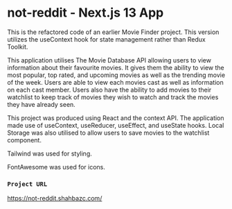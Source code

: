 # not-reddit - Next.js 13 App

This is the refactored code of an earlier Movie Finder project. This version utilizes the useContext hook for state management rather than Redux Toolkit. 

This application utilises The Movie Database API allowing users to view information about their favourite movies. It gives them the ability to view the most popular, top rated, and upcoming movies as well as the trending movie of the week. Users are able to view each movies cast as well as information on each cast member. Users also have the ability to add movies to their watchlist to keep track of movies they wish to watch and track the movies they have already seen.

This project was produced using React and the context API. The application made use of useContext, useReducer, useEffect, and useState hooks. Local Storage was also utilised to allow users to save movies to the watchlist component.

Tailwind was used for styling.

FontAwesome was used for icons.

### `Project URL`

https://not-reddit.shahbazc.com/
